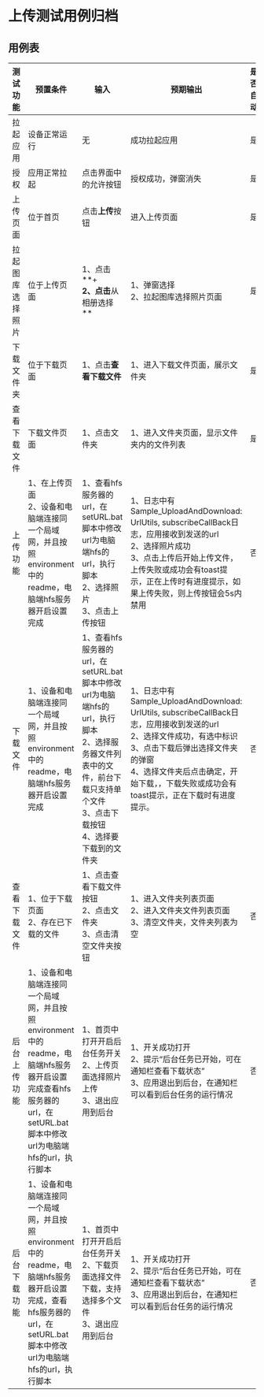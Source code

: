 # 上传测试用例归档

## 用例表

|测试功能|预置条件|输入|预期输出|是否自动|测试结果|
|--------------------------------|--------------------------------|--------------------------------|--------------------------------|--------------------------------|--------------------------------|
|拉起应用        |	设备正常运行|	无	|成功拉起应用|是|Pass|
|授权 | 应用正常拉起 |	点击界面中的允许按钮	|授权成功，弹窗消失|是|Pass|
|上传页面| 位于首页 |	点击**上传**按钮	|进入上传页面|是|Pass|
|拉起图库选择照片| 位于上传页面 |	1、点击**+**<br>2、点击**从相册选择**	|1、弹窗选择<br/>2、拉起图库选择照片页面|是|Pass|
|下载文件夹| 位于下载页面 | 1、点击**查看下载文件** | 1、进入下载文件页面，展示文件夹 | 是 |Pass|
|查看下载文件| 下载文件页面 | 1、点击文件夹 | 1、进入文件夹页面，显示文件夹内的文件列表 | 是 |Pass|
|上传功能| 1、在上传页面<br/>2、设备和电脑端连接同一个局域网，并且按照environment中的readme，电脑端hfs服务器开启设置完成 | 1、查看hfs服务器的url，在setURL.bat脚本中修改url为电脑端hfs的url，执行脚本<br/>2、选择照片<br/>3、点击上传按钮 | 1、日志中有Sample_UploadAndDownload: UrlUtils, subscribeCallBack日志，应用接收到发送的url<br/>2、选择照片成功<br/>3、点击上传后开始上传文件，上传失败或成功会有toast提示，正在上传时有进度提示，如果上传失败，则上传按钮会5s内禁用 | 否 |Pass|
|下载文件| 1、设备和电脑端连接同一个局域网，并且按照environment中的readme，电脑端hfs服务器开启设置完成 | 1、查看hfs服务器的url，在setURL.bat脚本中修改url为电脑端hfs的url，执行脚本<br/>2、选择服务器文件列表中的文件，前台下载只支持单个文件<br/>3、点击下载按钮<br/>4、选择要下载到的文件夹 | 1、日志中有Sample_UploadAndDownload: UrlUtils, subscribeCallBack日志，应用接收到发送的url<br/>2、选择文件成功，有选中标识<br/>3、点击下载后弹出选择文件夹的弹窗<br/>4、选择文件夹后点击确定，开始下载，，下载失败或成功会有toast提示，正在下载时有进度提示。 | 否 |Pass|
|查看下载文件| 1、位于下载页面<br/>2、存在已下载的文件 | 1、点击查看下载文件按钮<br/>2、点击文件夹<br/>3、点击清空文件夹按钮 | 1、进入文件夹列表页面<br/>2、进入文件夹文件列表页面<br/>3、清空文件夹，文件夹列表为空 | 否 |Pass|
|后台上传功能| 1、设备和电脑端连接同一个局域网，并且按照environment中的readme，电脑端hfs服务器开启设置完成查看hfs服务器的url，在setURL.bat脚本中修改url为电脑端hfs的url，执行脚本 | 1、首页中打开开启后台任务开关<br/>2、上传页面选择照片上传<br/>3、退出应用到后台 | 1、开关成功打开<br/>2、提示“后台任务已开始，可在通知栏查看下载状态”<br/>3、应用退出到后台，在通知栏可以看到后台任务的运行情况 | 否 |Pass|
|后台下载功能| 1、设备和电脑端连接同一个局域网，并且按照environment中的readme，电脑端hfs服务器开启设置完成，查看hfs服务器的url，在setURL.bat脚本中修改url为电脑端hfs的url，执行脚本 | 1、首页中打开开启后台任务开关<br/>2、下载页面选择文件下载，支持选择多个文件<br/>3、退出应用到后台 | 1、开关成功打开<br/>2、提示“后台任务已开始，可在通知栏查看下载状态”<br/>3、应用退出到后台，在通知栏可以看到后台任务的运行情况 | 否 |Pass|